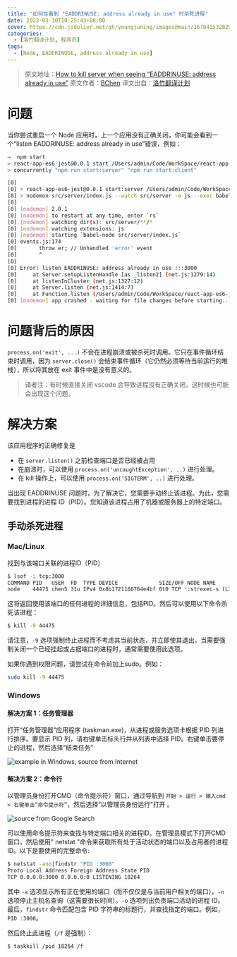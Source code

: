 ```yaml
---
title: '如何在看到 "EADDRINUSE: address already in use" 时杀死进程'
date: 2023-03-10T10:25:43+08:00
cover: https://cdn.jsdelivr.net/gh/youngjuning/images@main/1678415328290.png
categories:
  - [洛竹翻译计划, 程序员]
tags:
  - [Node, EADDRINUSE, address already in use]
---
```


> 原文地址：[How to kill server when seeing “EADDRINUSE: address already in use”](https://114.li/jscdep)
> 原文作者：[BChen](https://bindichen.medium.com/)
> 译文出自：[洛竹翻译计划](https://youngjuning.js.org/categories/%E6%B4%9B%E7%AB%B9%E7%BF%BB%E8%AF%91%E8%AE%A1%E5%88%92/)

# 问题

当你尝试重启一个 Node 应用时，上一个应用没有正确关闭，你可能会看到一个“listen EADDRINUSE: address already in use”错误，例如：

```sh
⇒  npm start
> react-app-es6-jest@0.0.1 start /Users/admin/Code/WorkSpace/react-app-es6-jest
> concurrently "npm run start:server" "npm run start:client"

[0]
[0] > react-app-es6-jest@0.0.1 start:server /Users/admin/Code/WorkSpace/react-app-es6-jest
[0] > nodemon src/server/index.js --watch src/server -e js --exec babel-node
[0]
[0] [nodemon] 2.0.1
[0] [nodemon] to restart at any time, enter `rs`
[0] [nodemon] watching dir(s): src/server/**/*
[0] [nodemon] watching extensions: js
[0] [nodemon] starting `babel-node src/server/index.js`
[0] events.js:174
[0]       throw er; // Unhandled 'error' event
[0]       ^
[0]
[0] Error: listen EADDRINUSE: address already in use :::3000
[0]     at Server.setupListenHandle [as _listen2] (net.js:1279:14)
[0]     at listenInCluster (net.js:1327:12)
[0]     at Server.listen (net.js:1414:7)
[0]     at Function.listen (/Users/admin/Code/WorkSpace/react-app-es6-jest/node_modules/express/lib/application.js:618:24)
[0] [nodemon] app crashed - waiting for file changes before starting...
```

# 问题背后的原因

`process.on('exit', ...)` 不会在进程崩溃或被杀死时调用。它只在事件循环结束时调用，因为 `server.close()` 会结束事件循环（它仍然必须等待当前运行的堆栈），所以将其放在 exit 事件中是没有意义的。

> 译者注：有时候直接关闭 vscode 会导致进程没有正确关闭，这时候也可能会出现这个问题。

# 解决方案

该应用程序的正确修复是

- 在 `server.listen()` 之前检查端口是否已经被占用
- 在崩溃时，可以使用 `process.on('uncaughtException', ..)` 进行处理。
- 在 kill 操作上，可以使用 `process.on('SIGTERM', ..)` 进行处理。

当出现 EADDRINUSE 问题时，为了解决它，您需要手动终止该进程。为此，您需要找到进程的进程 ID（PID）。您知道该进程占用了机器或服务器上的特定端口。

## 手动杀死进程

### Mac/Linux

找到与该端口关联的进程ID（PID）

```sh
$ lsof -i tcp:3000
COMMAND PID   USER  FD  TYPE DEVICE             SIZE/OFF NODE NAME
node    44475 chen5 31u IPv4 0x8b1721168764e4bf 0t0 TCP *:strexec-s (LISTEN)
```

这将返回使用该端口的任何进程的详细信息，包括PID。然后可以使用以下命令杀死该进程：

```sh
$ kill -9 44475
```

请注意，`-9` 选项强制终止进程而不考虑其当前状态，并立即使其退出。当需要强制关闭一个已经挂起或占据端口的进程时，通常需要使用此选项。

如果你遇到权限问题，请尝试在命令前加上sudo。例如：

```sh
sudo kill -9 44475
```

### Windows

#### 解决方案 1：任务管理器

打开“任务管理器”应用程序 (taskman.exe)，从进程或服务选项卡根据 PID 列进行排序。要显示 PID 列，请右键单击标头行并从列表中选择 PID。右键单击要停止的进程，然后选择“结束任务”

![example in Windows, source from Internet](https://cdn.jsdelivr.net/gh/youngjuning/images@main/1678416348850.png)

#### 解决方案 2：命令行

以管理员身份打开CMD（命令提示符）窗口，通过导航到 `开始 > 运行 > 输入cmd > 右键单击“命令提示符”`，然后选择“以管理员身份运行”打开 。

![source from Google Search](https://cdn.jsdelivr.net/gh/youngjuning/images@main/1678416450947.png)

可以使用命令提示符来查找与特定端口相关的进程ID。在管理员模式下打开CMD窗口，然后使用" netstat "命令来获取所有处于活动状态的端口以及占用者的进程ID。以下是要使用的完整命令:

```sh
$ netstat -ano|findstr "PID :3000"
Proto Local Address Foreign Address State PID
TCP 0.0.0.0:3000 0.0.0.0:0 LISTENING 18264
```

其中 `-a` 选项显示所有正在使用的端口（而不仅仅是与当前用户相关的端口）。`-n` 选项停止主机名查询（这需要很长时间）。`-o` 选项列出负责端口活动的进程 ID。最后，`findstr` 命令匹配包含 PID 字符串的标题行，并查找指定的端口。例如， `PID :3000`。

然后终止此进程（`/f` 是强制）：

```sh
$ taskkill /pid 18264 /f
```
